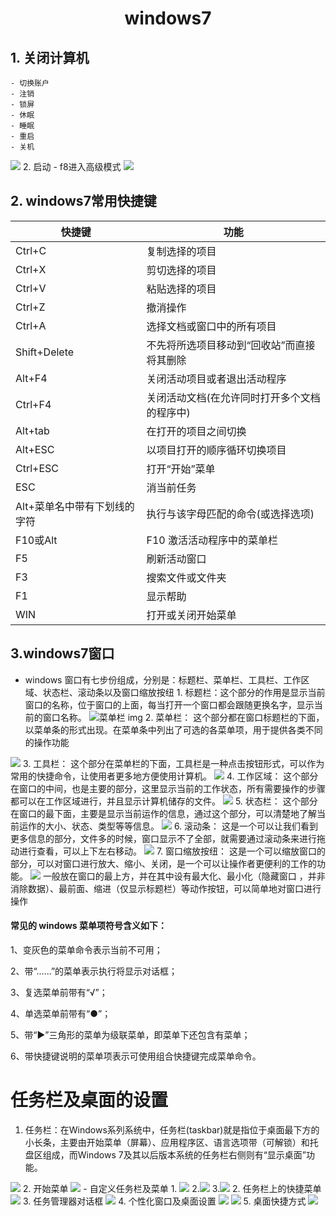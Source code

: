 # <center>windows7</center>
## 1. 关闭计算机
    - 切换账户
    - 注销
    - 锁屏
    - 休眠
    - 睡眠
    - 重启
    - 关机
<img src="https://cn.bing.com/images/search?view=detailV2&ccid=%2fOSESRxI&id=157ECC59B1549900D1FFB42B8BA2C3C22C0D3EF1&thid=OIP._OSESRxIEsOTpMW-vwcp1QHaFZ&mediaurl=https%3a%2f%2fts1.cn.mm.bing.net%2fth%2fid%2fR-C.fce484491c4812c393a4c5bebf0729d5%3frik%3d8T4NLMLDoosrtA%26riu%3dhttp%253a%252f%252f2a.zol-img.com.cn%252fproduct%252f81_500x2000%252f996%252fceSJZE9uMf9hg.jpg%26ehk%3dJGEBwC7hFQc4xzBsGKUyG%252f%252b8c6wNmc2qjQ5jbPaoWAg%253d%26risl%3d%26pid%3dImgRaw%26r%3d0%26sres%3d1%26sresct%3d1%26srh%3d799%26srw%3d1098&exph=364&expw=500&q=windows+7%e5%85%b3%e6%9c%ba&simid=608053570050161770&FORM=IRPRST&ck=07D86F341A20AAA27FC2AC3F5CA24F5D&selectedIndex=0&PC=EMMX01">
    2. 启动
    - f8进入高级模式
<img src="https://tse2-mm.cn.bing.net/th/id/OIP-C.AkR9V_A4aoTeu3_XB9ckVAHaEP?w=323&h=185&c=7&r=0&o=5&dpr=1.1&pid=1.7">

##  2. windows7常用快捷键       


|快捷键|功能            |
|  --- | ---------          |
|Ctrl+C|  复制选择的项目 |
|Ctrl+X|剪切选择的项目|
|Ctrl+V|粘贴选择的项目|
|Ctrl+Z|撤消操作|
|Ctrl+A|选择文档或窗口中的所有项目|
|Shift+Delete|不先将所选项目移动到“回收站”而直接将其删除|
|Alt+F4| 关闭活动项目或者退出活动程序|
|Ctrl+F4|关闭活动文档(在允许同时打开多个文档的程序中)|
|Alt+tab|在打开的项目之间切换|
|Alt+ESC|以项目打开的顺序循环切换项目|
|Ctrl+ESC|打开“开始”菜单|
|ESC|消当前任务|
|Alt+菜单名中带有下划线的字符|执行与该字母匹配的命令(或选择选项)|
|F10或Alt|F10 激活活动程序中的菜单栏|
|F5|刷新活动窗口|
|F3|搜索文件或文件夹|
|F1|显示帮助|
|WIN|打开或关闭开始菜单|
## 3.windows7窗口
 - windows 窗口有七步份组成，分别是：标题栏、菜单栏、工具栏、工作区域、状态栏、滚动条以及窗口缩放按纽
         1. 标题栏：这个部分的作用是显示当前窗口的名称，位于窗口的上面，每当打开一个窗口都会跟随更换名字，显示当前的窗口名称。
![菜单栏 img](https://iknow-pic.cdn.bcebos.com/d53f8794a4c27d1e6d17080016d5ad6edcc438c4)
        2.  菜单栏：
这个部分都在窗口标题栏的下面，以菜单条的形式出现。在菜单条中列出了可选的各菜单项，用于提供各类不同的操作功能
<img src="https://iknow-pic.cdn.bcebos.com/4e4a20a4462309f7bab69dd67f0e0cf3d6cad61c">
        3. 工具栏：
        这个部分在菜单栏的下面，工具栏是一种点击按钮形式，可以作为常用的快捷命令，让使用者更多地方便使用计算机。
<img src="https://iknow-pic.cdn.bcebos.com/c8ea15ce36d3d539f12c3c073787e950342ab0e4">
        4. 工作区域：
        这个部分在窗口的中间，也是主要的部分，这里显示当前的工作状态，所有需要操作的步骤都可以在工作区域进行，并且显示计算机储存的文件。
<img src="https://iknow-pic.cdn.bcebos.com/730e0cf3d7ca7bcb388ff1ebb3096b63f724a879">
        5. 状态栏：
        这个部分在窗口的最下面，主要是显示当前运作的信息，通过这个部分，可以清楚地了解当前运作的大小、状态、类型等等信息。
<img src="https://iknow-pic.cdn.bcebos.com/cdbf6c81800a19d827c8b5c13efa828ba71e462e">
        6. 滚动条：
        这是一个可以让我们看到更多信息的部分，文件多的时候，窗口显示不了全部，就需要通过滚动条来进行拖动进行查看，可以上下左右移动。
<img src="https://iknow-pic.cdn.bcebos.com/a6efce1b9d16fdfad22bf62ab98f8c5495ee7baa?x-bce-process=image%2Fresize%2Cm_lfit%2Cw_600%2Ch_800%2Climit_1%2Fquality%2Cq_85%2Fformat%2Cf_auto">
        7. 窗口缩放按纽：
        这是一个可以缩放窗口的部分，可以对窗口进行放大、缩小、关闭，是一个可以让操作者更便利的工作的功能。
<img src="https://iknow-pic.cdn.bcebos.com/f703738da977391245abb5a5f5198618377ae261">
一般放在窗口的最上方，并在其中设有最大化、最小化（隐藏窗口
，并非消除数据）、最前面、缩进（仅显示标题栏）等动作按钮，可以简单地对窗口进行操作

<h4>常见的 windows 菜单项符号含义如下：</h4>

1、变灰色的菜单命令表示当前不可用；

2、带“......”的菜单表示执行将显示对话框；

3、复选菜单前带有“√”；

4、单选菜单前带有“●”；

5、带“▶”三角形的菜单为级联菜单，即菜单下还包含有菜单；

6、带快捷键说明的菜单项表示可使用组合快捷键完成菜单命令。
# 任务栏及桌面的设置
1. 任务栏：在Windows系列系统中，任务栏(taskbar)就是指位于桌面最下方的小长条，主要由开始菜单（屏幕）、应用程序区、语言选项带（可解锁）和托盘区组成，而Windows 7及其以后版本系统的任务栏右侧则有“显示桌面”功能。
<img src="任务栏.jpeg">
    2. 开始菜单
<img src="开始菜单1.jpeg">
    - 自定义任务栏及菜单
    1.    <img src="https://exp-picture.cdn.bcebos.com/a965c6e9ccd2bb664ea8aaf49b2a04e23fa2c644.jpg?x-bce-process=image%2Fresize%2Cm_lfit%2Cw_500%2Climit_1%2Fformat%2Cf_auto%2Fquality%2Cq_80">
    2.<img src="https://exp-picture.cdn.bcebos.com/3fe32442a07aa0109bc2c38cbfbb19efa35f3e45.jpg?x-bce-process=image%2Fresize%2Cm_lfit%2Cw_500%2Climit_1%2Fformat%2Cf_auto%2Fquality%2Cq_80">
    3.<img src="https://exp-picture.cdn.bcebos.com/a31e1214c27bd282a9788ef23cb1eef97ebd3645.jpg?x-bce-process=image%2Fresize%2Cm_lfit%2Cw_500%2Climit_1%2Fformat%2Cf_auto%2Fquality%2Cq_80">
2. 任务栏上的快捷菜单
<img src="2022-12-20_21-41.png">
3. 任务管理器对话框
<img src="https://img5.xitongzhijia.net/allimg/180224/70-1P224110623-water.jpg">
4. 个性化窗口及桌面设置
<img src="https://iknow-pic.cdn.bcebos.com/023b5bb5c9ea15cedef6b746b8003af33a87b261">
<img src ="https://exp-picture.cdn.bcebos.com/486884883913e8e530021008352f477047187d41.jpg">
5. 桌面快捷方式
<img src="https://tse4-mm.cn.bing.net/th/id/OIP-C.s2tpyxFwESiO1xmyxh6mnAHaEK?w=288&h=180&c=7&r=0&o=5&dpr=1.1&pid=1.7">
